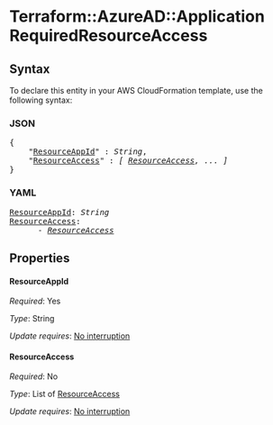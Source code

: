# Terraform::AzureAD::Application RequiredResourceAccess

## Syntax

To declare this entity in your AWS CloudFormation template, use the following syntax:

### JSON

<pre>
{
    "<a href="#resourceappid" title="ResourceAppId">ResourceAppId</a>" : <i>String</i>,
    "<a href="#resourceaccess" title="ResourceAccess">ResourceAccess</a>" : <i>[ <a href="requiredresourceaccess-resourceaccess.md">ResourceAccess</a>, ... ]</i>
}
</pre>

### YAML

<pre>
<a href="#resourceappid" title="ResourceAppId">ResourceAppId</a>: <i>String</i>
<a href="#resourceaccess" title="ResourceAccess">ResourceAccess</a>: <i>
      - <a href="requiredresourceaccess-resourceaccess.md">ResourceAccess</a></i>
</pre>

## Properties

#### ResourceAppId

_Required_: Yes

_Type_: String

_Update requires_: [No interruption](https://docs.aws.amazon.com/AWSCloudFormation/latest/UserGuide/using-cfn-updating-stacks-update-behaviors.html#update-no-interrupt)

#### ResourceAccess

_Required_: No

_Type_: List of <a href="requiredresourceaccess-resourceaccess.md">ResourceAccess</a>

_Update requires_: [No interruption](https://docs.aws.amazon.com/AWSCloudFormation/latest/UserGuide/using-cfn-updating-stacks-update-behaviors.html#update-no-interrupt)

